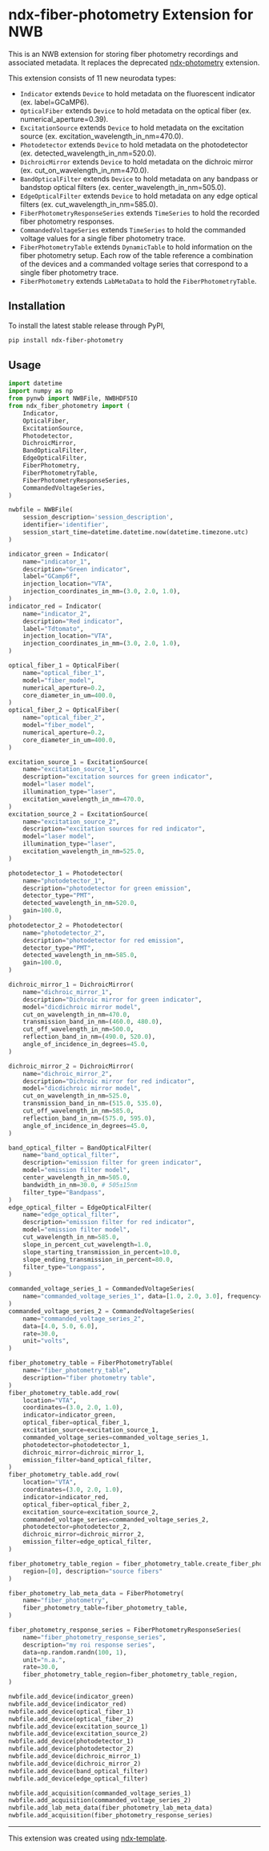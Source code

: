 # ndx-fiber-photometry Extension for NWB

This is an NWB extension for storing fiber photometry recordings and associated metadata.
It replaces the deprecated [ndx-photometry](https://github.com/catalystneuro/ndx-photometry) extension.

This extension consists of 11 new neurodata types:
- `Indicator` extends `Device` to hold metadata on the fluorescent indicator (ex. label=GCaMP6).
- `OpticalFiber` extends `Device` to hold metadata on the optical fiber (ex. numerical_aperture=0.39).
- `ExcitationSource` extends `Device` to hold metadata on the excitation source (ex. excitation_wavelength_in_nm=470.0).
- `Photodetector` extends `Device` to hold metadata on the photodetector (ex. detected_wavelength_in_nm=520.0).
- `DichroicMirror` extends `Device` to hold metadata on the dichroic mirror (ex. cut_on_wavelength_in_nm=470.0).
- `BandOpticalFilter` extends `Device` to hold metadata on any bandpass or bandstop optical filters (ex. center_wavelength_in_nm=505.0).
- `EdgeOpticalFilter` extends `Device` to hold metadata on any edge optical filters (ex. cut_wavelength_in_nm=585.0).
- `FiberPhotometryResponseSeries` extends `TimeSeries` to hold the recorded fiber photometry responses.
- `CommandedVoltageSeries` extends `TimeSeries` to hold the commanded voltage values for a single fiber photometry trace.
- `FiberPhotometryTable` extends `DynamicTable` to hold information on the fiber photometry setup.
    Each row of the table reference a combination of the devices and a commanded voltage series that correspond to a single fiber photometry trace.
- `FiberPhotometry` extends `LabMetaData` to hold the `FiberPhotometryTable`.

## Installation

To install the latest stable release through PyPI,
```bash
pip install ndx-fiber-photometry
```

## Usage

```python
import datetime
import numpy as np
from pynwb import NWBFile, NWBHDF5IO
from ndx_fiber_photometry import (
    Indicator,
    OpticalFiber,
    ExcitationSource,
    Photodetector,
    DichroicMirror,
    BandOpticalFilter,
    EdgeOpticalFilter,
    FiberPhotometry,
    FiberPhotometryTable,
    FiberPhotometryResponseSeries,
    CommandedVoltageSeries,
)

nwbfile = NWBFile(
    session_description='session_description',
    identifier='identifier',
    session_start_time=datetime.datetime.now(datetime.timezone.utc)
)

indicator_green = Indicator(
    name="indicator_1",
    description="Green indicator",
    label="GCamp6f",
    injection_location="VTA",
    injection_coordinates_in_mm=(3.0, 2.0, 1.0),
)
indicator_red = Indicator(
    name="indicator_2",
    description="Red indicator",
    label="Tdtomato",
    injection_location="VTA",
    injection_coordinates_in_mm=(3.0, 2.0, 1.0),
)

optical_fiber_1 = OpticalFiber(
    name="optical_fiber_1",
    model="fiber_model",
    numerical_aperture=0.2,
    core_diameter_in_um=400.0,
)
optical_fiber_2 = OpticalFiber(
    name="optical_fiber_2",
    model="fiber_model",
    numerical_aperture=0.2,
    core_diameter_in_um=400.0,
)

excitation_source_1 = ExcitationSource(
    name="excitation_source_1",
    description="excitation sources for green indicator",
    model="laser model",
    illumination_type="laser",
    excitation_wavelength_in_nm=470.0,
)
excitation_source_2 = ExcitationSource(
    name="excitation_source_2",
    description="excitation sources for red indicator",
    model="laser model",
    illumination_type="laser",
    excitation_wavelength_in_nm=525.0,
)

photodetector_1 = Photodetector(
    name="photodetector_1",
    description="photodetector for green emission",
    detector_type="PMT",
    detected_wavelength_in_nm=520.0,
    gain=100.0,
)
photodetector_2 = Photodetector(
    name="photodetector_2",
    description="photodetector for red emission",
    detector_type="PMT",
    detected_wavelength_in_nm=585.0,
    gain=100.0,
)

dichroic_mirror_1 = DichroicMirror(
    name="dichroic_mirror_1",
    description="Dichroic mirror for green indicator",
    model="dicdichroic mirror model",
    cut_on_wavelength_in_nm=470.0,
    transmission_band_in_nm=(460.0, 480.0),
    cut_off_wavelength_in_nm=500.0,
    reflection_band_in_nm=(490.0, 520.0),
    angle_of_incidence_in_degrees=45.0,
)

dichroic_mirror_2 = DichroicMirror(
    name="dichroic_mirror_2",
    description="Dichroic mirror for red indicator",
    model="dicdichroic mirror model",
    cut_on_wavelength_in_nm=525.0,
    transmission_band_in_nm=(515.0, 535.0),
    cut_off_wavelength_in_nm=585.0,
    reflection_band_in_nm=(575.0, 595.0),
    angle_of_incidence_in_degrees=45.0,
)

band_optical_filter = BandOpticalFilter(
    name="band_optical_filter",
    description="emission filter for green indicator",
    model="emission filter model",
    center_wavelength_in_nm=505.0,
    bandwidth_in_nm=30.0, # 505±15nm
    filter_type="Bandpass",
)
edge_optical_filter = EdgeOpticalFilter(
    name="edge_optical_filter",
    description="emission filter for red indicator",
    model="emission filter model",
    cut_wavelength_in_nm=585.0,
    slope_in_percent_cut_wavelength=1.0,
    slope_starting_transmission_in_percent=10.0,
    slope_ending_transmission_in_percent=80.0,
    filter_type="Longpass",
)

commanded_voltage_series_1 = CommandedVoltageSeries(
    name="commanded_voltage_series_1", data=[1.0, 2.0, 3.0], frequency=30.0, rate=30.0, unit="volts"
)
commanded_voltage_series_2 = CommandedVoltageSeries(
    name="commanded_voltage_series_2",
    data=[4.0, 5.0, 6.0],
    rate=30.0,
    unit="volts",
)

fiber_photometry_table = FiberPhotometryTable(
    name="fiber_photometry_table",
    description="fiber photometry table",
)
fiber_photometry_table.add_row(
    location="VTA",
    coordinates=(3.0, 2.0, 1.0),
    indicator=indicator_green,
    optical_fiber=optical_fiber_1,
    excitation_source=excitation_source_1,
    commanded_voltage_series=commanded_voltage_series_1,
    photodetector=photodetector_1,
    dichroic_mirror=dichroic_mirror_1,
    emission_filter=band_optical_filter,
)
fiber_photometry_table.add_row(
    location="VTA",
    coordinates=(3.0, 2.0, 1.0),
    indicator=indicator_red,
    optical_fiber=optical_fiber_2,
    excitation_source=excitation_source_2,
    commanded_voltage_series=commanded_voltage_series_2,
    photodetector=photodetector_2,
    dichroic_mirror=dichroic_mirror_2,
    emission_filter=edge_optical_filter,
)

fiber_photometry_table_region = fiber_photometry_table.create_fiber_photometry_table_region(
    region=[0], description="source fibers"
)

fiber_photometry_lab_meta_data = FiberPhotometry(
    name="fiber_photometry",
    fiber_photometry_table=fiber_photometry_table,
)

fiber_photometry_response_series = FiberPhotometryResponseSeries(
    name="fiber_photometry_response_series",
    description="my roi response series",
    data=np.random.randn(100, 1),
    unit="n.a.",
    rate=30.0,
    fiber_photometry_table_region=fiber_photometry_table_region,
)

nwbfile.add_device(indicator_green)
nwbfile.add_device(indicator_red)
nwbfile.add_device(optical_fiber_1)
nwbfile.add_device(optical_fiber_2)
nwbfile.add_device(excitation_source_1)
nwbfile.add_device(excitation_source_2)
nwbfile.add_device(photodetector_1)
nwbfile.add_device(photodetector_2)
nwbfile.add_device(dichroic_mirror_1)
nwbfile.add_device(dichroic_mirror_2)
nwbfile.add_device(band_optical_filter)
nwbfile.add_device(edge_optical_filter)

nwbfile.add_acquisition(commanded_voltage_series_1)
nwbfile.add_acquisition(commanded_voltage_series_2)
nwbfile.add_lab_meta_data(fiber_photometry_lab_meta_data)
nwbfile.add_acquisition(fiber_photometry_response_series)
```
---
This extension was created using [ndx-template](https://github.com/nwb-extensions/ndx-template).
